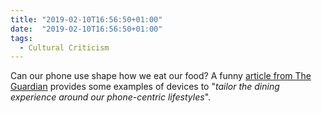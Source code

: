 ```yaml
---
title: "2019-02-10T16:56:50+01:00"
date:  "2019-02-10T16:56:50+01:00"
tags:
  - Cultural Criticism
---
```


Can our phone use shape how we eat our food? A funny [article from The Guardian](https://www.theguardian.com/food/2019/feb/06/koike-ya-one-hand-chips-greasy-snacks-clean-phone-solutions) provides some examples of devices to "*tailor the dining experience around our phone-centric lifestyles*".
